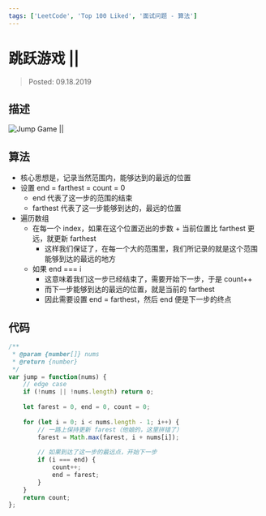 ```yaml
---
tags: ['LeetCode', 'Top 100 Liked', '面试问题 - 算法']
---
```


# 跳跃游戏 ||

> Posted: 09.18.2019

<Tag />

## 描述

![Jump Game ||](/jump2.png)

## 算法

- 核心思想是，记录当然范围内，能够达到的最远的位置
- 设置 end = farthest = count = 0
    - end 代表了这一步的范围的结束
    - farthest 代表了这一步能够到达的，最远的位置
- 遍历数组
  - 在每一个 index，如果在这个位置迈出的步数 + 当前位置比 farthest 更远，就更新 farthest
    - 这样我们保证了，在每一个大的范围里，我们所记录的就是这个范围能够到达的最远的地方
  - 如果 end === i
    - 这意味着我们这一步已经结束了，需要开始下一步，于是 count++
    - 而下一步能够到达的最远的位置，就是当前的 farthest
    - 因此需要设置 end = farthest，然后 end 便是下一步的终点

## 代码

```javascript
/**
 * @param {number[]} nums
 * @return {number}
 */
var jump = function(nums) {
    // edge case
    if (!nums || !nums.length) return o;
    
    let farest = 0, end = 0, count = 0;
    
    for (let i = 0; i < nums.length - 1; i++) {
        // 一路上保持更新 farest（他娘的，这里拼错了）
        farest = Math.max(farest, i + nums[i]);
        
        // 如果到达了这一步的最远点，开始下一步
        if (i === end) {
            count++;
            end = farest;
        }
    }
    return count;
};
```

<Disqus />